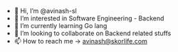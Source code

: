 - 👋 Hi, I’m @avinash-sl
- 👀 I’m interested in Software Engineering - Backend 
- 🌱 I’m currently learning Go lang
- 💞️ I’m looking to collaborate on Backend related stuffs
- 📫 How to reach me -> avinash@skorlife.com

<!---
avinash-sl/avinash-sl is a ✨ special ✨ repository because its `README.md` (this file) appears on your GitHub profile.
You can click the Preview link to take a look at your changes.
--->

